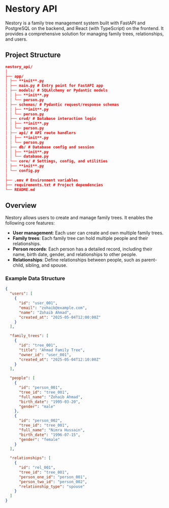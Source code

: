 # Nestory API

Nestory is a family tree management system built with FastAPI and PostgreSQL on the backend, and React (with TypeScript) on the frontend. It provides a comprehensive solution for managing family trees, relationships, and users.

## Project Structure

```json
nestory_api/
│
├── app/
│ ├── **init**.py
│ ├── main.py # Entry point for FastAPI app
│ ├── models/ # SQLAlchemy or Pydantic models
│ │ ├── **init**.py
│ │ └── person.py
│ ├── schemas/ # Pydantic request/response schemas
│ │ ├── **init**.py
│ │ └── person.py
│ ├── crud/ # Database interaction logic
│ │ ├── **init**.py
│ │ └── person.py
│ ├── api/ # API route handlers
│ │ ├── **init**.py
│ │ └── person.py
│ ├── db/ # Database config and session
│ │ ├── **init**.py
│ │ └── database.py
│ └── core/ # Settings, config, and utilities
│ ├── **init**.py
│ └── config.py
│
├── .env # Environment variables
├── requirements.txt # Project dependencies
└── README.md
```

## Overview

Nestory allows users to create and manage family trees. It enables the following core features:

- **User management**: Each user can create and own multiple family trees.
- **Family trees**: Each family tree can hold multiple people and their relationships.
- **Person records**: Each person has a detailed record, including their name, birth date, gender, and relationships to other people.
- **Relationships**: Define relationships between people, such as parent-child, sibling, and spouse.

### Example Data Structure

```json
{
  "users": [
    {
      "id": "user_001",
      "email": "zohaib@example.com",
      "name": "Zohaib Ahmad",
      "created_at": "2025-05-04T12:00:00Z"
    }
  ],

  "family_trees": [
    {
      "id": "tree_001",
      "title": "Ahmad Family Tree",
      "owner_id": "user_001",
      "created_at": "2025-05-04T12:10:00Z"
    }
  ],

  "people": [
    {
      "id": "person_001",
      "tree_id": "tree_001",
      "full_name": "Zohaib Ahmad",
      "birth_date": "1995-03-20",
      "gender": "male"
    },
    {
      "id": "person_002",
      "tree_id": "tree_001",
      "full_name": "Nimra Hussain",
      "birth_date": "1996-07-15",
      "gender": "female"
    }
  ],

  "relationships": [
    {
      "id": "rel_001",
      "tree_id": "tree_001",
      "person_one_id": "person_001",
      "person_two_id": "person_002",
      "relationship_type": "spouse"
    }
  ]
}
```
